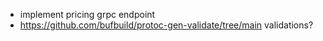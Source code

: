 - implement pricing grpc endpoint
- https://github.com/bufbuild/protoc-gen-validate/tree/main validations?
